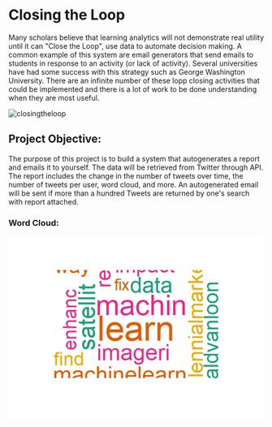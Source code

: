 # Closing the Loop

Many scholars believe that learning analytics will not demonstrate real utility until it can "Close the Loop", use data to automate decision making. A common example of this system are email generators that send emails to students in response to an activity (or lack of activity). Several universities have had some success with this strategy such as George Washington University. There are an infinite number of these lopp closing activities that could be implemented and there is a lot of work to be done understanding when they are most useful.  

![closingtheloop](https://www.kent.edu/sites/default/files/resize/file/6Steps-400x292.png)


## Project Objective:

The purpose of this project is to build a system that autogenerates a report and emails it to yourself. The data will be retrieved from Twitter through API. The report includes the change in the number of tweets over time, the number of tweets per user, word cloud, and more. An autogenerated email will be sent if more than a hundred Tweets are returned by one's search with report attached. 

### Word Cloud:

![Word Cloud](https://github.com/lizarova777/Closing_the_Loop_Project/blob/master/Word_Cloud.png)



